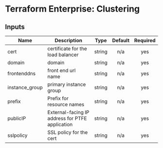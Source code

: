 # Terraform Enterprise: Clustering

## Inputs

| Name | Description | Type | Default | Required |
|------|-------------|:----:|:-----:|:-----:|
| cert | certificate for the load balancer | string | n/a | yes |
| domain | domain | string | n/a | yes |
| frontenddns | front end url name | string | n/a | yes |
| instance\_group | primary instance group | string | n/a | yes |
| prefix | Prefix for resource names | string | n/a | yes |
| publicIP | External-facing IP address for PTFE application | string | n/a | yes |
| sslpolicy | SSL policy for the cert | string | n/a | yes |

